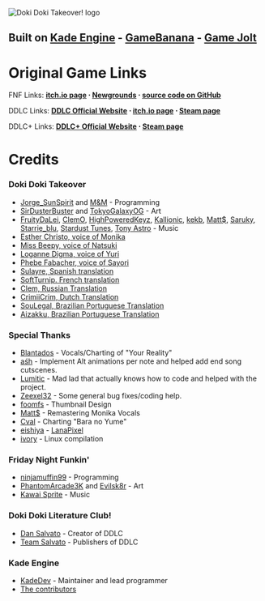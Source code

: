 ![Doki Doki Takeover! logo](art/api.png)
## Built on **[Kade Engine](https://github.com/KadeDev/Kade-Engine)** - **[GameBanana](https://gamebanana.com/mods/47364)** - **[Game Jolt](https://gamejolt.com/games/dokidoki/654415)**

# Original Game Links

FNF Links: **[itch.io page](https://ninja-muffin24.itch.io/funkin) ⋅ [Newgrounds](https://www.newgrounds.com/portal/view/770371) ⋅ [source code on GitHub](https://github.com/ninjamuffin99/Funkin)**

DDLC Links: **[DDLC Official Website](http://ddlc.moe) ⋅ [itch.io page](https://teamsalvato.itch.io/ddlc) ⋅ [Steam page](https://store.steampowered.com/app/698780/Doki_Doki_Literature_Club)**

DDLC+ Links: **[DDLC+ Official Website](http://ddlc.plus) ⋅ [Steam page](https://store.steampowered.com/app/1388880/Doki_Doki_Literature_Club_Plus)**

# Credits

### Doki Doki Takeover
- [Jorge_SunSpirit](https://twitter.com/Jorge_SunSpirit) and [M&M](https://twitter.com/ActualMandM) - Programming
- [SirDusterBuster](https://twitter.com/SirDusterBuster) and [TokyoGalaxyOG](https://twitter.com/TokyoGalaxyOG) - Art
- [FruityDaLei](https://twitter.com/FruityDaLei), [ClemO](https://twitter.com/ClemO___O), [HighPoweredKeyz](https://twitter.com/HighPoweredArt), [Kallionic](https://youtube.com/kallionic), [kekb](https://www.youtube.com/channel/UCbty7MoajjV1ZbmYz2OtDLw/videos), [Matt$](https://twitter.com/matt_currency), [Saruky](https://twitter.com/Saruky__), [Starrie_blu](https://twitter.com/starrie_blu), [Stardust Tunes](https://twitter.com/StardustTunes), [Tony Astro](https://twitter.com/TonyAstroVEVO) - Music
- [Esther Christo, voice of Monika](https://twitter.com/carimellevo)
- [Miss Beepy, voice of Natsuki](https://twitter.com/MissBeepy)
- [Loganne Digma, voice of Yuri](https://twitter.com/Loganne_Digma)
- [Phebe Fabacher, voice of Sayori](https://twitter.com/HarudoriVA)
- [Sulayre, Spanish translation](https://twitter.com/Sulayre)
- [SoftTurnip. French translation](https://twitter.com/Ruffles_Savoie)
- [Clem, Russian Translation](https://twitter.com/ClemO___O)
- [CrimiiCrim, Dutch Translation](https://twitter.com/CrimiiCrim)
- [SouLegal, Brazilian Portuguese Translation](https://twitter.com/nickstwt)
- [Aizakku, Brazilian Portuguese Translation](https://gamebanana.com/members/1875729)

### Special Thanks

- [Blantados](https://www.youtube.com/channel/UC4rwJYVeDHxGKnFDhHz88ZQ) - Vocals/Charting of "Your Reality"
- [aśh](https://gamebanana.com/members/1813477) - Implement Alt animations per note and helped add end song cutscenes.
- [Lumitic](https://twitter.com/PeacefulLuma) - Mad lad that actually knows how to code and helped with the project.
- [Zeexel32](https://twitter.com/Zeexel32) - Some general bug fixes/coding help.
- [foomfs](https://twitter.com/foomfs) - Thumbnail Design 
- [Matt$](https://twitter.com/matt_currency) - Remastering Monika Vocals
- [Cval](https://twitter.com/cval_brown) - Charting "Bara no Yume"
- [eishiya](https://twitter.com/DerpTree) - [LanaPixel](https://opengameart.org/content/lanapixel-localization-friendly-pixel-font)
- [ivory](https://twitter.com/ioIetsgo) - Linux compilation

### Friday Night Funkin'
 - [ninjamuffin99](https://twitter.com/ninja_muffin99) - Programming
 - [PhantomArcade3K](https://twitter.com/phantomarcade3k) and [Evilsk8r](https://twitter.com/evilsk8r) - Art
 - [Kawai Sprite](https://twitter.com/kawaisprite) - Music

### Doki Doki Literature Club!
- [Dan Salvato](https://twitter.com/dansalvato) - Creator of DDLC
- [Team Salvato](https://twitter.com/TeamSalvato) - Publishers of DDLC

### Kade Engine
- [KadeDev](https://twitter.com/KadeDeveloper) - Maintainer and lead programmer
- [The contributors](https://github.com/KadeDev/Kade-Engine/graphs/contributors)
